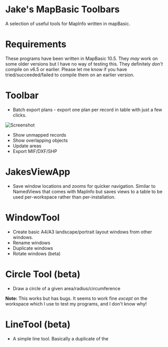 Jake's MapBasic Toolbars
========================

A selection of useful tools for MapInfo written in mapBasic.


Requirements
============

These programs have been written in MapBasic 10.5. They *may* work on some older versions but I have no way of testing this. They definitely *don't* compile on v6.5 or earlier. Please let me know if you have tried/succeeded/failed to compile them on an earlier version.


Toolbar
============

* Batch export plans - export one plan per record in table with just a few clicks.

![Screenshot](http://deviouschimp.co.uk/misc/SitePlanExporterScreenshot.png "Screenshot")

* Show unmapped records
* Show overlapping objects
* Update areas
* Export MIF/DXF/SHP


JakesViewApp
============
* Save window locations and zooms for quicker navigation. Similar to NamedViews that comes with MapInfo but saves views to a table to be used per-workspace rather than per-installation.


WindowTool
==========
* Create basic A4/A3 landscape/portrait layout windows from other windows.
* Rename windows
* Duplicate windows
* Rotate windows (beta)


Circle Tool (beta)
======================
* Draw a circle of a given area/radius/circumference

**Note:** This works but has bugs. It seems to work fine *except* on the workspace which I use to test my programs, and I don't know why!


LineTool (beta)
====================
* A simple line tool. Basically a duplicate of the 



